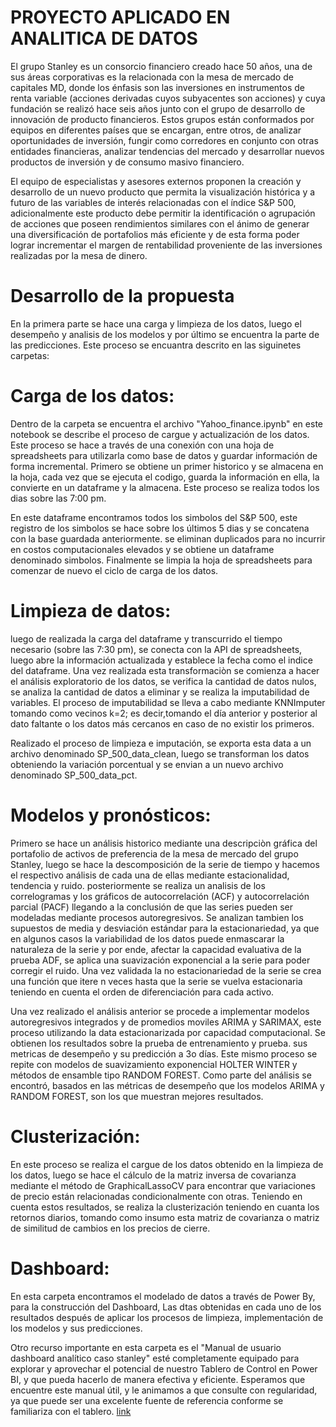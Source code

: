 # PROYECTO APLICADO EN ANALITICA DE DATOS 
El grupo Stanley es un consorcio financiero creado hace 50 años, una de sus áreas
corporativas es la relacionada con la mesa de mercado de capitales MD, donde los énfasis son
las inversiones en instrumentos de renta variable (acciones derivadas cuyos subyacentes son
acciones) y cuya fundación se realizó hace seis años junto con el grupo de desarrollo de
innovación de producto financieros. Estos grupos están conformados por equipos en diferentes
países que se encargan, entre otros, de analizar oportunidades de inversión, fungir como
corredores en conjunto con otras entidades financieras, analizar tendencias del mercado y
desarrollar nuevos productos de inversión y de consumo masivo financiero.

El equipo  de especialistas y asesores externos proponen la creación y desarrollo de un nuevo producto que permita la visualización histórica y a futuro de las
variables de interés relacionadas con el índice S&P 500, adicionalmente este producto debe permitir la identificación o agrupación de acciones que poseen rendimientos similares con el
ánimo de generar una diversificación de portafolios más eficiente y de esta forma poder lograr incrementar el margen de rentabilidad proveniente de las inversiones realizadas por la mesa de dinero. 

# Desarrollo de la propuesta
En la primera parte se hace una carga y limpieza de los datos, luego el desempeño y analisis de los modelos y por último se encuentra
la parte de las predicciones. Este proceso se encuantra descrito en las siguinetes carpetas:

# Carga de los datos:
Dentro de la carpeta se encuentra el archivo "Yahoo_finance.ipynb" en este notebook se describe el proceso de cargue y actualización
de los datos. Este proceso se hace a través de una conexión con una hoja de spreadsheets para utilizarla como base de datos y guardar información de forma incremental. Primero se obtiene un primer historico y se almacena en la hoja, cada vez que se ejecuta el codigo, 
guarda  la información en ella, la convierte en un  dataframe  y la almacena. Este proceso se realiza todos los dias sobre las 
7:00 pm. 

En este dataframe encontramos todos los simbolos del S&P 500, este registro de los simbolos se hace sobre los últimos 5 dias y se 
concatena con la base guardada anteriormente. se eliminan duplicados para no incurrir en costos computacionales elevados y se obtiene 
un dataframe denominado simbolos. Finalmente se limpia la hoja de spreadsheets para comenzar de nuevo el ciclo de carga de los datos.

# Limpieza de datos:
luego de realizada la carga del dataframe y transcurrido el tiempo necesario (sobre las 7:30 pm), se conecta con la API de spreadsheets, luego abre la información actualizada y establece la fecha como el indice del dataframe. Una vez realizada esta transformaciòn se comienza a hacer el análisis exploratorio de los datos, se verifica la cantidad de datos nulos, se analiza la cantidad de datos a eliminar y se realiza la imputabilidad de variables. El proceso de imputabilidad se lleva a cabo mediante KNNImputer tomando como vecinos k=2; es decir,tomando el día anterior y posterior al dato faltante o los datos más cercanos en caso de no existir los primeros. 

Realizado el proceso de limpieza e imputación, se exporta esta data a un archivo denominado SP_500_data_clean, luego se transforman los datos obteniendo la variación porcentual y se envian a un nuevo archivo denominado SP_500_data_pct.

# Modelos y pronósticos:
Primero se hace un análisis historico mediante una descripciòn gráfica del portafolio de activos de preferencia de la mesa de mercado del grupo Stanley, luego se hace la descomposición de la serie de tiempo y hacemos el respectivo análisis de cada una de ellas mediante  estacionalidad, tendencia y ruido. posteriormente se realiza un analisis de los correlogramas y los gráficos de autocorrelación (ACF) y autocorrelación parcial (PACF) llegando a la conclusión de que las series pueden ser modeladas mediante procesos autoregresivos. Se analizan tambien los supuestos de media y desviación estándar para la estacionariedad,  ya que en algunos casos la variabilidad de los datos puede enmascarar la naturaleza de la serie y por ende, afectar la capacidad evaluativa de la prueba ADF, se aplica una suavización exponencial a la serie para poder corregir el ruido. Una vez validada la no estacionariedad de la serie se crea una función que itere n veces hasta que la serie se vuelva estacionaria teniendo en cuenta el orden de diferenciación para cada activo.

Una vez realizado el análisis anterior se procede a implementar modelos autoregresivos integrados y de promedios moviles ARIMA y SARIMAX, este proceso utilizando la data estacionarizada por capacidad computacional. Se obtienen los resultados sobre la prueba de entrenamiento y prueba. sus metricas de desempeño y su predicción a 3o días. Este mismo proceso se repite con modelos de suavizamiento exponencial HOLTER WINTER y métodos de ensamble tipo RANDOM FOREST. Como parte del análisis se encontró, basados en las métricas de desempeño que los modelos ARIMA y RANDOM FOREST, son los que muestran mejores resultados.

# Clusterización:
En este proceso se realiza el cargue de los datos obtenido en la limpieza de los datos, luego se hace el cálculo de la matriz inversa de covarianza mediante el método de GraphicalLassoCV para encontrar que variaciones de precio están relacionadas condicionalmente con otras. Teniendo en cuenta estos resultados,  se realiza la clusterización teniendo en cuanta los retornos diarios, tomando como insumo esta matriz de covarianza o matriz de similitud de cambios en los precios de cierre. 

# Dashboard:

En esta carpeta encontramos el modelado de datos a través de Power By, para la construcción del Dashboard, Las dtas obtenidas en cada uno de los resultados después de aplicar los procesos de limpieza, implementación de los modelos y sus predicciones. 

Otro recurso importante en esta carpeta es el "Manual de usuario dashboard analítico caso stanley" esté completamente equipado para explorar y aprovechar el potencial de nuestro Tablero de Control en Power BI, y que pueda hacerlo de manera efectiva y eficiente. Esperamos que encuentre este manual útil, y le animamos a que consulte con regularidad, ya que puede ser una excelente fuente de referencia conforme se familiariza con el tablero.
[link](https://www.youtube.com/watch?v=EWm7AnFVSAU)










